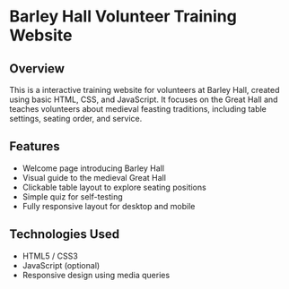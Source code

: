 # Barley Hall Volunteer Training Website

## Overview

This is a interactive training website for volunteers at Barley Hall, created using basic HTML, CSS, and JavaScript. It focuses on the Great Hall and teaches volunteers about medieval feasting traditions, including table settings, seating order, and service.

## Features

- Welcome page introducing Barley Hall
- Visual guide to the medieval Great Hall
- Clickable table layout to explore seating positions
- Simple quiz for self-testing
- Fully responsive layout for desktop and mobile

## Technologies Used

- HTML5 / CSS3
- JavaScript (optional)
- Responsive design using media queries
